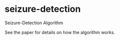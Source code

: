 # seizure-detection
Seizure-Detection Algorithm

See the paper for details on how the algorithm works.
